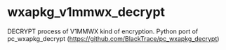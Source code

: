 # wxapkg_v1mmwx_decrypt
DECRYPT process of V1MMWX kind of encryption. Python port of pc_wxapkg_decrypt (https://github.com/BlackTrace/pc_wxapkg_decrypt)
